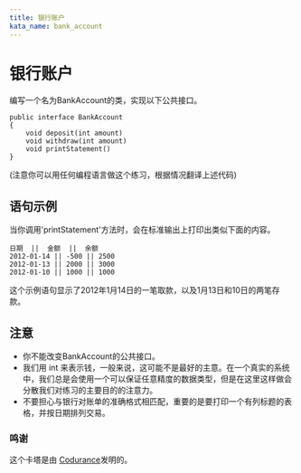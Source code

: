 ```yaml
---
title: 银行账户
kata_name: bank_account
---
```

# 银行账户

编写一个名为BankAccount的类，实现以下公共接口。

    public interface BankAccount
    {
        void deposit(int amount)
        void withdraw(int amount)
        void printStatement()
    }

(注意你可以用任何编程语言做这个练习，根据情况翻译上述代码)

## 语句示例
当你调用'printStatement'方法时，会在标准输出上打印出类似下面的内容。

    日期  ||  金额  ||  余额
    2012-01-14 || -500 || 2500
    2012-01-13 || 2000 || 3000
    2012-01-10 || 1000 || 1000

这个示例语句显示了2012年1月14日的一笔取款，以及1月13日和10日的两笔存款。

## 注意
* 你不能改变BankAccount的公共接口。
* 我们用 int 来表示钱，一般来说，这可能不是最好的主意。在一个真实的系统中，我们总是会使用一个可以保证任意精度的数据类型，但是在这里这样做会分散我们对练习的主要目的的注意力。
* 不要担心与银行对账单的准确格式相匹配，重要的是要打印一个有列标题的表格，并按日期排列交易。

### 鸣谢
这个卡塔是由 [Codurance](https://katalyst.codurance.com/bank)发明的。
